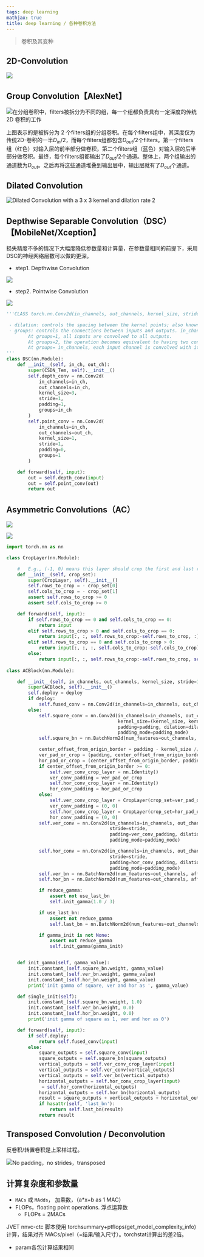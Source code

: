 ```yaml
---
tags: deep learning 
mathjax: true 
title: deep learning / 各种卷积方法
---
```


> 卷积及其变种

<!-- more -->

<!-- toc -->



## 2D-Convolution

<img src="https://yinguobing.com/content/images/2018/02/conv-std.jpg">

## Group Convolution【AlexNet】

![在分组卷积中，filters被拆分为不同的组，每一个组都负责具有一定深度的传统 2D 卷积的工作](https://notes.sjtu.edu.cn/uploads/upload_b10b20c60b86b91ff70f65fef21f6a09.png)

上图表示的是被拆分为 2 个filters组的分组卷积。在每个filters组中，其深度仅为传统2D-卷积的一半$D_{in}/2$，而每个filters组都包含$D_{out}/2$个filters。第一个filters组（红色）对输入层的前半部分做卷积，第二个filters组（蓝色）对输入层的后半部分做卷积。最终，每个filters组都输出了$D_{out}/2$个通道。整体上，两个组输出的通道数为$D_{out}$。之后再将这些通道堆叠到输出层中，输出层就有了$D_{out}$个通道。


## Dilated Convolution

![Dilated Convolution with a 3 x 3 kernel and dilation rate 2](https://notes.sjtu.edu.cn/uploads/upload_d89c9f7c57d4924728b65e2803d488b9.png)



## Depthwise Separable Convolution（DSC）【MobileNet/Xception】

损失精度不多的情况下大幅度降低参数量和计算量，在参数量相同的前提下，采用DSC的神经网络层数可以做的更深。

- step1. Depthwise Convolution

![](https://notes.sjtu.edu.cn/uploads/upload_a3ec37d801ec2f319a7ff8c909d6166d.png)

- step2. Pointwise Convolution

![](https://notes.sjtu.edu.cn/uploads/upload_0567db7aabb74b5289b923643fdb8854.png)

```python
'''CLASS torch.nn.Conv2d(in_channels, out_channels, kernel_size, stride=1, padding=0, dilation=1, groups=1, bias=True)

 - dilation: controls the spacing between the kernel points; also known as the à trous algorithm.
 - groups: controls the connections between inputs and outputs. in_channels and out_channels must both be divisible by groups. For example,
		At groups=1, all inputs are convolved to all outputs.
		At groups=2, the operation becomes equivalent to having two conv layers side by side, each seeing half the input channels, and producing half the output channels, and both subsequently concatenated.
		At groups= in_channels, each input channel is convolved with its own set of filters.
'''        
class DSC(nn.Module):
    def __init__(self, in_ch, out_ch):
        super(CSDN_Tem, self).__init__()
        self.depth_conv = nn.Conv2d(
            in_channels=in_ch,
            out_channels=in_ch,
            kernel_size=3,
            stride=1,
            padding=1,
            groups=in_ch
        )
        self.point_conv = nn.Conv2d(
            in_channels=in_ch,
            out_channels=out_ch,
            kernel_size=1,
            stride=1,
            padding=0,
            groups=1
        )

    def forward(self, input):
        out = self.depth_conv(input)
        out = self.point_conv(out)
        return out

```

## Asymmetric Convolutions（AC）

![](https://notes.sjtu.edu.cn/uploads/upload_8d0cba80232d748effba02636b749964.png)

![](https://notes.sjtu.edu.cn/uploads/upload_5b7630300458886a5397d6cb4c327fd6.png)

```python
import torch.nn as nn

class CropLayer(nn.Module):

    #   E.g., (-1, 0) means this layer should crop the first and last rows of the feature map. And (0, -1) crops the first and last columns
    def __init__(self, crop_set):
        super(CropLayer, self).__init__()
        self.rows_to_crop = - crop_set[0]
        self.cols_to_crop = - crop_set[1]
        assert self.rows_to_crop >= 0
        assert self.cols_to_crop >= 0

    def forward(self, input):
        if self.rows_to_crop == 0 and self.cols_to_crop == 0:
            return input
        elif self.rows_to_crop > 0 and self.cols_to_crop == 0:
            return input[:, :, self.rows_to_crop:-self.rows_to_crop, :]
        elif self.rows_to_crop == 0 and self.cols_to_crop > 0:
            return input[:, :, :, self.cols_to_crop:-self.cols_to_crop]
        else:
            return input[:, :, self.rows_to_crop:-self.rows_to_crop, self.cols_to_crop:-self.cols_to_crop]
            
class ACBlock(nn.Module):

    def __init__(self, in_channels, out_channels, kernel_size, stride=1, padding=0, dilation=1, groups=1, padding_mode='zeros', deploy=False, use_affine=True, reduce_gamma=False, use_last_bn=False, gamma_init=None ):
        super(ACBlock, self).__init__()
        self.deploy = deploy
        if deploy:
            self.fused_conv = nn.Conv2d(in_channels=in_channels, out_channels=out_channels, kernel_size=(kernel_size,kernel_size), stride=stride, padding=padding, dilation=dilation, groups=groups, bias=True, padding_mode=padding_mode)
        else:
            self.square_conv = nn.Conv2d(in_channels=in_channels, out_channels=out_channels,
                                         kernel_size=(kernel_size, kernel_size), stride=stride,
                                         padding=padding, dilation=dilation, groups=groups, bias=False,
                                         padding_mode=padding_mode)
            self.square_bn = nn.BatchNorm2d(num_features=out_channels, affine=use_affine)

            center_offset_from_origin_border = padding - kernel_size // 2
            ver_pad_or_crop = (padding, center_offset_from_origin_border)
            hor_pad_or_crop = (center_offset_from_origin_border, padding)
            if center_offset_from_origin_border >= 0:
                self.ver_conv_crop_layer = nn.Identity()
                ver_conv_padding = ver_pad_or_crop
                self.hor_conv_crop_layer = nn.Identity()
                hor_conv_padding = hor_pad_or_crop
            else:
                self.ver_conv_crop_layer = CropLayer(crop_set=ver_pad_or_crop)
                ver_conv_padding = (0, 0)
                self.hor_conv_crop_layer = CropLayer(crop_set=hor_pad_or_crop)
                hor_conv_padding = (0, 0)
            self.ver_conv = nn.Conv2d(in_channels=in_channels, out_channels=out_channels, kernel_size=(kernel_size, 1),
                                      stride=stride,
                                      padding=ver_conv_padding, dilation=dilation, groups=groups, bias=False,
                                      padding_mode=padding_mode)

            self.hor_conv = nn.Conv2d(in_channels=in_channels, out_channels=out_channels, kernel_size=(1, kernel_size),
                                      stride=stride,
                                      padding=hor_conv_padding, dilation=dilation, groups=groups, bias=False,
                                      padding_mode=padding_mode)
            self.ver_bn = nn.BatchNorm2d(num_features=out_channels, affine=use_affine)
            self.hor_bn = nn.BatchNorm2d(num_features=out_channels, affine=use_affine)

            if reduce_gamma:
                assert not use_last_bn
                self.init_gamma(1.0 / 3)

            if use_last_bn:
                assert not reduce_gamma
                self.last_bn = nn.BatchNorm2d(num_features=out_channels, affine=True)

            if gamma_init is not None:
                assert not reduce_gamma
                self.init_gamma(gamma_init)


    def init_gamma(self, gamma_value):
        init.constant_(self.square_bn.weight, gamma_value)
        init.constant_(self.ver_bn.weight, gamma_value)
        init.constant_(self.hor_bn.weight, gamma_value)
        print('init gamma of square, ver and hor as ', gamma_value)

    def single_init(self):
        init.constant_(self.square_bn.weight, 1.0)
        init.constant_(self.ver_bn.weight, 0.0)
        init.constant_(self.hor_bn.weight, 0.0)
        print('init gamma of square as 1, ver and hor as 0')

    def forward(self, input):
        if self.deploy:
            return self.fused_conv(input)
        else:
            square_outputs = self.square_conv(input)
            square_outputs = self.square_bn(square_outputs)
            vertical_outputs = self.ver_conv_crop_layer(input)
            vertical_outputs = self.ver_conv(vertical_outputs)
            vertical_outputs = self.ver_bn(vertical_outputs)
            horizontal_outputs = self.hor_conv_crop_layer(input)
             = self.hor_conv(horizontal_outputs)
            horizontal_outputs = self.hor_bn(horizontal_outputs)
            result = square_outputs + vertical_outputs + horizontal_outputs
            if hasattr(self, 'last_bn'):
                return self.last_bn(result)
            return result
```

## Transposed Convolution / Deconvolution

反卷积/转置卷积是上采样过程。

![No padding，no strides，transposed](https://notes.sjtu.edu.cn/uploads/upload_1a988c699452eb8e51899e65db49db05.png)

## 计算复杂度和参数量

- `MACs` 或 `MAdds`， 加乘数，（a*x+b as 1 MAC）
- FLOPs，floating point operations. 浮点运算数
    - FLOPs = 2MACs

JVET nnvc-ctc 脚本使用 torchsummary+ptflops(get_model_complexity_info) 计算，结果对齐 MACs/pixel（=结果/输入尺寸）。torchstat计算出的差2倍。

- param各包计算结果相同







